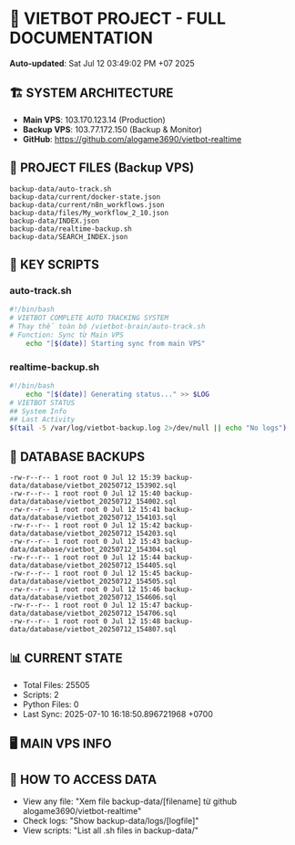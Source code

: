 # 🤖 VIETBOT PROJECT - FULL DOCUMENTATION
**Auto-updated**: Sat Jul 12 03:49:02 PM +07 2025

## 🏗️ SYSTEM ARCHITECTURE
- **Main VPS**: 103.170.123.14 (Production)
- **Backup VPS**: 103.77.172.150 (Backup & Monitor)
- **GitHub**: https://github.com/alogame3690/vietbot-realtime

## 📁 PROJECT FILES (Backup VPS)
```
backup-data/auto-track.sh
backup-data/current/docker-state.json
backup-data/current/n8n_workflows.json
backup-data/files/My_workflow_2_10.json
backup-data/INDEX.json
backup-data/realtime-backup.sh
backup-data/SEARCH_INDEX.json
```

## 🔧 KEY SCRIPTS
### auto-track.sh
```bash
#!/bin/bash
# VIETBOT COMPLETE AUTO TRACKING SYSTEM
# Thay thế toàn bộ /vietbot-brain/auto-track.sh
# Function: Sync từ Main VPS
    echo "[$(date)] Starting sync from main VPS"
```
### realtime-backup.sh
```bash
#!/bin/bash
    echo "[$(date)] Generating status..." >> $LOG
# VIETBOT STATUS
## System Info
## Last Activity
$(tail -5 /var/log/vietbot-backup.log 2>/dev/null || echo "No logs")
```

## 💾 DATABASE BACKUPS
```
-rw-r--r-- 1 root root 0 Jul 12 15:39 backup-data/database/vietbot_20250712_153902.sql
-rw-r--r-- 1 root root 0 Jul 12 15:40 backup-data/database/vietbot_20250712_154002.sql
-rw-r--r-- 1 root root 0 Jul 12 15:41 backup-data/database/vietbot_20250712_154103.sql
-rw-r--r-- 1 root root 0 Jul 12 15:42 backup-data/database/vietbot_20250712_154203.sql
-rw-r--r-- 1 root root 0 Jul 12 15:43 backup-data/database/vietbot_20250712_154304.sql
-rw-r--r-- 1 root root 0 Jul 12 15:44 backup-data/database/vietbot_20250712_154405.sql
-rw-r--r-- 1 root root 0 Jul 12 15:45 backup-data/database/vietbot_20250712_154505.sql
-rw-r--r-- 1 root root 0 Jul 12 15:46 backup-data/database/vietbot_20250712_154606.sql
-rw-r--r-- 1 root root 0 Jul 12 15:47 backup-data/database/vietbot_20250712_154706.sql
-rw-r--r-- 1 root root 0 Jul 12 15:48 backup-data/database/vietbot_20250712_154807.sql
```

## 📊 CURRENT STATE
- Total Files: 25505
- Scripts: 2
- Python Files: 0
- Last Sync: 2025-07-10 16:18:50.896721968 +0700

## 🖥️ MAIN VPS INFO


## 🚨 HOW TO ACCESS DATA
- View any file: "Xem file backup-data/[filename] từ github alogame3690/vietbot-realtime"
- Check logs: "Show backup-data/logs/[logfile]"
- View scripts: "List all .sh files in backup-data/"
